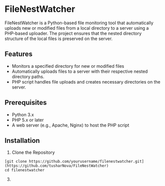 ﻿# FileNestWatcher

FileNestWatcher is a Python-based file monitoring tool that automatically uploads new or modified files from a local directory to a server using a PHP-based uploader. The project ensures that the nested directory structure of the local files is preserved on the server.

## Features
- Monitors a specified directory for new or modified files
- Automatically uploads files to a server with their respective nested directory paths.
- PHP script handles file uploads and creates necessary directories on the server.

## Prerequisites
- Python 3.x
- PHP 5.x or later
- A web server (e.g., Apache, Nginx) to host the PHP script


## Installation

1.  Clone the Repository
   ```
  [git clone https://github.com/yourusername/filenestwatcher.git](https://github.com/tusharNova/FileNestWatcher)
  cd filenestwatcher
  ```
3.  
